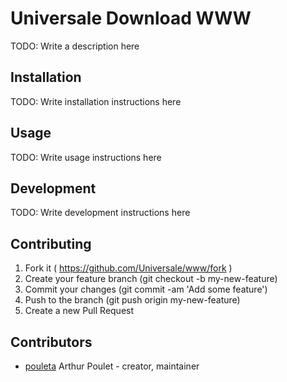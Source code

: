 # Universale Download WWW

TODO: Write a description here

## Installation


TODO: Write installation instructions here


## Usage



TODO: Write usage instructions here

## Development

TODO: Write development instructions here


## Contributing

1. Fork it ( https://github.com/Universale/www/fork )
2. Create your feature branch (git checkout -b my-new-feature)
3. Commit your changes (git commit -am 'Add some feature')
4. Push to the branch (git push origin my-new-feature)
5. Create a new Pull Request

## Contributors

- [pouleta](https://github.com/Nephos) Arthur Poulet - creator, maintainer
